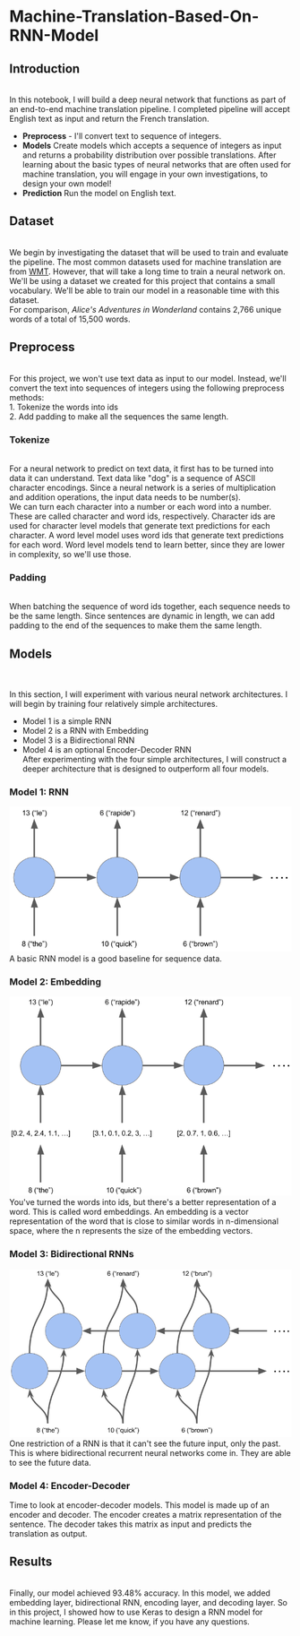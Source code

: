 # Machine-Translation-Based-On-RNN-Model
## Introduction
<br/>In this notebook, I will build a deep neural network that functions as part of an end-to-end machine translation pipeline. I completed pipeline will accept English text as input and return the French translation.
- **Preprocess** - I'll convert text to sequence of integers.
- **Models** Create models which accepts a sequence of integers as input and returns a probability distribution over possible translations. After learning about the basic types of neural networks that are often used for machine translation, you will engage in your own investigations, to design your own model!
- **Prediction** Run the model on English text.
## Dataset
<br/>We begin by investigating the dataset that will be used to train and evaluate the pipeline.  The most common datasets used for machine translation are from [WMT](http://www.statmt.org/).  However, that will take a long time to train a neural network on.  We'll be using a dataset we created for this project that contains a small vocabulary.  We'll be able to train our model in a reasonable time with this dataset.
<br/>For comparison, _Alice's Adventures in Wonderland_ contains 2,766 unique words of a total of 15,500 words.
## Preprocess
<br/>For this project, we won't use text data as input to our model. Instead, we'll convert the text into sequences of integers using the following preprocess methods:
<br/>1. Tokenize the words into ids
<br/>2. Add padding to make all the sequences the same length.
### Tokenize
<br/>For a neural network to predict on text data, it first has to be turned into data it can understand. Text data like "dog" is a sequence of ASCII character encodings.  Since a neural network is a series of multiplication and addition operations, the input data needs to be number(s).
<br/>We can turn each character into a number or each word into a number.  These are called character and word ids, respectively.  Character ids are used for character level models that generate text predictions for each character.  A word level model uses word ids that generate text predictions for each word.  Word level models tend to learn better, since they are lower in complexity, so we'll use those.
### Padding
<br/>When batching the sequence of word ids together, each sequence needs to be the same length.  Since sentences are dynamic in length, we can add padding to the end of the sequences to make them the same length.
## Models
<br/><br/>In this section, I will experiment with various neural network architectures.
I will begin by training four relatively simple architectures.
- Model 1 is a simple RNN
- Model 2 is a RNN with Embedding
- Model 3 is a Bidirectional RNN
- Model 4 is an optional Encoder-Decoder RNN
<br/>After experimenting with the four simple architectures, I will construct a deeper architecture that is designed to outperform all four models.
### Model 1: RNN
![RNN](images/rnn.png)
<br/>A basic RNN model is a good baseline for sequence data.
### Model 2: Embedding
![RNN](images/embedding.png)
<br/>You've turned the words into ids, but there's a better representation of a word.  This is called word embeddings.  An embedding is a vector representation of the word that is close to similar words in n-dimensional space, where the n represents the size of the embedding vectors.
### Model 3: Bidirectional RNNs
![RNN](images/bidirectional.png)
<br/>One restriction of a RNN is that it can't see the future input, only the past.  This is where bidirectional recurrent neural networks come in.  They are able to see the future data.
### Model 4: Encoder-Decoder
Time to look at encoder-decoder models.  This model is made up of an encoder and decoder. The encoder creates a matrix representation of the sentence.  The decoder takes this matrix as input and predicts the translation as output.
## Results
<br/>Finally, our model achieved 93.48% accuracy. In this model, we added embedding layer, bidirectional RNN, encoding layer, and decoding layer. So in this project, I showed how to use Keras to design a RNN model for machine learning. Please let me know, if you have any questions.
